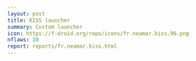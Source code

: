 ```yaml
---
layout: post
title: KISS launcher
summary: Custom launcher
icon: https://f-droid.org/repo/icons/fr.neamar.kiss.96.png
nflaws: 28
report: reports/fr.neamar.kiss.html
---
```

